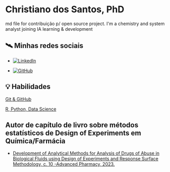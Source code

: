 
# Christiano dos Santos, PhD

  md file for  contribuição p/ open source project. I'm a chemistry and system analyst joining IA learning & development

## 🛰 Minhas redes sociais

- [![LinkedIn](https://img.shields.io/badge/LinkedIn-0077B5?style=for-the-badge&logo=linkedin&logoColor=white)](https://www.linkedin.com/in/christianosantos/)


- [![GitHub](https://img.shields.io/badge/GitHub-100000?style=for-the-badge&logo=github&logoColor=white)](https://github.com/chris-santos)

## 💡 Habilidades

[Git & GitHub](https://www.dio.me/certificate/19YAT9TY )

[R, Python, Data Science](https://www.linkedin.com/in/christianosantos/details/certifications/)


## Autor de capítulo de livro sobre métodos estatísticos de Design of Experiments em Química/Farmácia

 - [Development of Analytical Methods for Analysis of Drugs of Abuse in Biological Fluids using Design of Experiments and Response Surface Methodology, c. 10 -Advanced Pharmacy, 2023.](https://benthambooks.com/book/9789815049428/)
 
